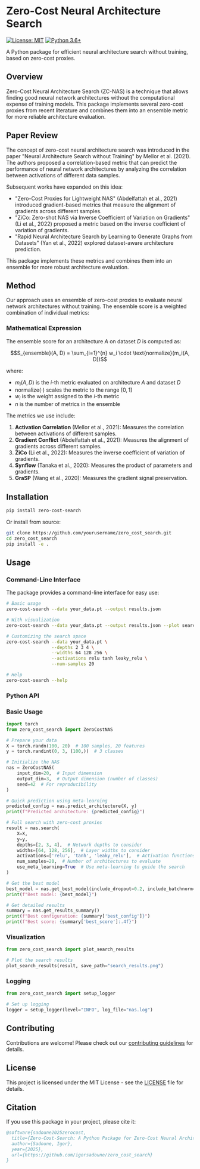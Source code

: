 # Zero-Cost Neural Architecture Search

[![License: MIT](https://img.shields.io/badge/License-MIT-yellow.svg)](https://opensource.org/licenses/MIT)
[![Python 3.6+](https://img.shields.io/badge/python-3.6+-blue.svg)](https://www.python.org/downloads/release/python-360/)

A Python package for efficient neural architecture search without training, based on zero-cost proxies.

## Overview

Zero-Cost Neural Architecture Search (ZC-NAS) is a technique that allows finding good neural network architectures without the computational expense of training models. This package implements several zero-cost proxies from recent literature and combines them into an ensemble metric for more reliable architecture evaluation.

## Paper Review

The concept of zero-cost neural architecture search was introduced in the paper "Neural Architecture Search without Training" by Mellor et al. (2021). The authors proposed a correlation-based metric that can predict the performance of neural network architectures by analyzing the correlation between activations of different data samples.

Subsequent works have expanded on this idea:

- "Zero-Cost Proxies for Lightweight NAS" (Abdelfattah et al., 2021) introduced gradient-based metrics that measure the alignment of gradients across different samples.
- "ZiCo: Zero-shot NAS via Inverse Coefficient of Variation on Gradients" (Li et al., 2022) proposed a metric based on the inverse coefficient of variation of gradients.
- "Rapid Neural Architecture Search by Learning to Generate Graphs from Datasets" (Yan et al., 2022) explored dataset-aware architecture prediction.

This package implements these metrics and combines them into an ensemble for more robust architecture evaluation.

## Method

Our approach uses an ensemble of zero-cost proxies to evaluate neural network architectures without training. The ensemble score is a weighted combination of individual metrics:

### Mathematical Expression

The ensemble score for an architecture $A$ on dataset $D$ is computed as:

$$S_{ensemble}(A, D) = \sum_{i=1}^{n} w_i \cdot \text{normalize}(m_i(A, D))$$

where:
- $m_i(A, D)$ is the $i$-th metric evaluated on architecture $A$ and dataset $D$
- $\text{normalize}(\cdot)$ scales the metric to the range $[0, 1]$
- $w_i$ is the weight assigned to the $i$-th metric
- $n$ is the number of metrics in the ensemble

The metrics we use include:

1. **Activation Correlation** (Mellor et al., 2021): Measures the correlation between activations of different samples.
2. **Gradient Conflict** (Abdelfattah et al., 2021): Measures the alignment of gradients across different samples.
3. **ZiCo** (Li et al., 2022): Measures the inverse coefficient of variation of gradients.
4. **Synflow** (Tanaka et al., 2020): Measures the product of parameters and gradients.
5. **GraSP** (Wang et al., 2020): Measures the gradient signal preservation.

## Installation

```bash
pip install zero-cost-search
```

Or install from source:

```bash
git clone https://github.com/yourusername/zero_cost_search.git
cd zero_cost_search
pip install -e .
```

## Usage

### Command-Line Interface

The package provides a command-line interface for easy use:

```bash
# Basic usage
zero-cost-search --data your_data.pt --output results.json

# With visualization
zero-cost-search --data your_data.pt --output results.json --plot search_results.png

# Customizing the search space
zero-cost-search --data your_data.pt \
                 --depths 2 3 4 \
                 --widths 64 128 256 \
                 --activations relu tanh leaky_relu \
                 --num-samples 20

# Help
zero-cost-search --help
```

### Python API

### Basic Usage

```python
import torch
from zero_cost_search import ZeroCostNAS

# Prepare your data
X = torch.randn(100, 20)  # 100 samples, 20 features
y = torch.randint(0, 3, (100,))  # 3 classes

# Initialize the NAS
nas = ZeroCostNAS(
    input_dim=20,  # Input dimension
    output_dim=3,  # Output dimension (number of classes)
    seed=42  # For reproducibility
)

# Quick prediction using meta-learning
predicted_config = nas.predict_architecture(X, y)
print(f"Predicted architecture: {predicted_config}")

# Full search with zero-cost proxies
result = nas.search(
    X=X,
    y=y,
    depths=[2, 3, 4],  # Network depths to consider
    widths=[64, 128, 256],  # Layer widths to consider
    activations=['relu', 'tanh', 'leaky_relu'],  # Activation functions
    num_samples=20,  # Number of architectures to evaluate
    use_meta_learning=True  # Use meta-learning to guide the search
)

# Get the best model
best_model = nas.get_best_model(include_dropout=0.2, include_batchnorm=True)
print(f"Best model: {best_model}")

# Get detailed results
summary = nas.get_results_summary()
print(f"Best configuration: {summary['best_config']}")
print(f"Best score: {summary['best_score']:.4f}")
```

### Visualization

```python
from zero_cost_search import plot_search_results

# Plot the search results
plot_search_results(result, save_path="search_results.png")
```

### Logging

```python
from zero_cost_search import setup_logger

# Set up logging
logger = setup_logger(level="INFO", log_file="nas.log")
```

## Contributing

Contributions are welcome! Please check out our [contributing guidelines](CONTRIBUTING.md) for details.

## License

This project is licensed under the MIT License - see the [LICENSE](LICENSE) file for details.

## Citation

If you use this package in your project, please cite it:

```bibtex
@software{sadoune2025zerocost,
  title={Zero-Cost-Search: A Python Package for Zero-Cost Neural Architecture Search},
  author={Sadoune, Igor},
  year={2025},
  url={https://github.com/igorsadoune/zero_cost_search}
}
```